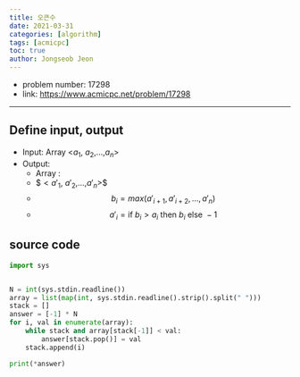 ```yaml
---
title: 오큰수
date: 2021-03-31
categories: [algorithm]
tags: [acmicpc]
toc: true
author: Jongseob Jeon
---
```



- problem number: 17298
- link: https://www.acmicpc.net/problem/17298  

---

## Define input, output
- Input: Array <$a_{1}$, $a_{2}$,...,$a_{n}$>
- Output: 
  - Array :
  - $$<a'_{1}$, $a'_{2}$,...,$a'_{n}>$$  
  - $$b_{i} = max(a'_{i+1}, a'_{i+2}, ..., a'_{n})$$
  - $$a'_{i} = \text{if } b_{i} > a_{i} \text{ then } b_{i} \text{ else }-1$$


## source code 
```python
import sys


N = int(sys.stdin.readline())
array = list(map(int, sys.stdin.readline().strip().split(" ")))
stack = []
answer = [-1] * N
for i, val in enumerate(array):
    while stack and array[stack[-1]] < val:
        answer[stack.pop()] = val
    stack.append(i)

print(*answer)
```
